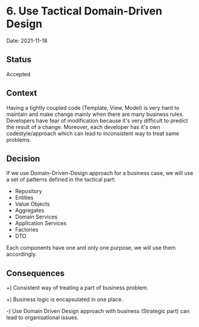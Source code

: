 # 6. Use Tactical Domain-Driven Design

Date: 2021-11-18

## Status

Accepted

## Context

Having a tightly coupled code (Template, View, Model) is very hard to maintain and make change mainly when there are many business rules.
Developers have fear of modification because it's very difficult to predict the result of a change.
Moreover, each developer has it's own codestyle/approach which can lead to inconsistent way to 
treat same problems.


## Decision

If we use Domain-Driven-Design approach for a business case, we will use a set of patterns defined in the tactical part:
- Repository
- Entities
- Value Objects
- Aggregates
- Domain Services
- Application Services
- Factories
- DTO

Each components have one and only one purpose, we will use them accordingly.


## Consequences

+) Consistent way of treating a part of business problem.

+) Business logic is encapsulated in one place.

-) Use Domain Driven Design approach with business (Strategic part) can lead to organisational issues.